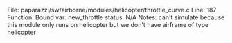 File: paparazzi/sw/airborne/modules/helicopter/throttle_curve.c
Line: 187
Function: Bound
var: new_throttle
status: N/A
Notes: can't simulate because this module only runs on helicopter but we don't have airframe of type helicopter


